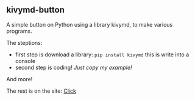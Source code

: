 ## kivymd-button
A simple button on Python using a library kivymd, to make various programs.

The steptions:
- first step is download a library: ```pip install kivymd``` this is write into a console
- second step is coding! *Just copy my example!*


And more!

The rest is on the site: [Click](https://kivymd.readthedocs.io/en/latest/getting-started/)
